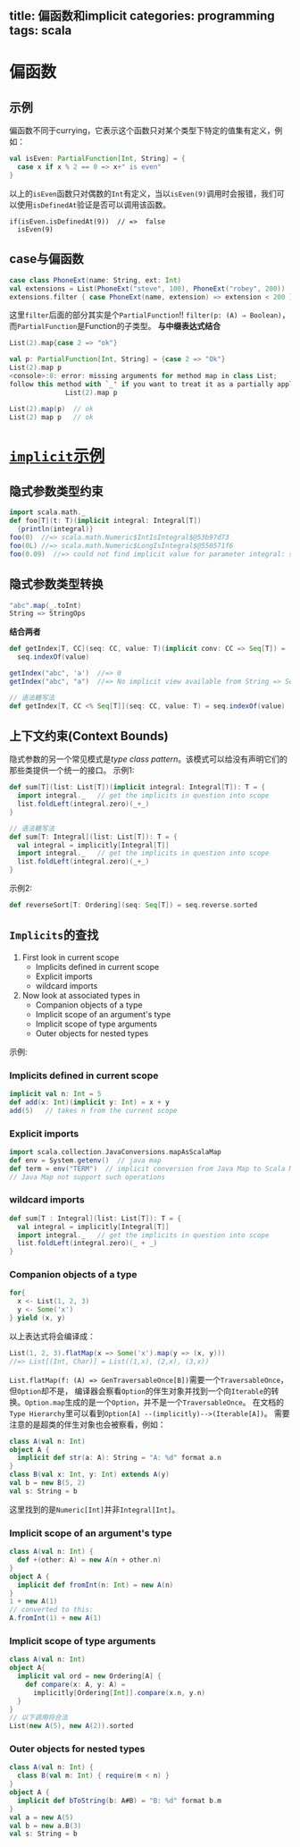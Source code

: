 title: 偏函数和implicit
categories: programming
tags: scala
---
# 偏函数
## 示例
偏函数不同于currying，它表示这个函数只对某个类型下特定的值集有定义，例如：
~~~scala
val isEven: PartialFunction[Int, String] = {
  case x if x % 2 == 0 => x+" is even"
}
~~~
以上的`isEven`函数只对偶数的`Int`有定义，当以`isEven(9)`调用时会报错，我们可以使用`isDefinedAt`验证是否可以调用该函数。
~~~
if(isEven.isDefinedAt(9))  // =>  false
  isEven(9)
~~~
## case与偏函数
~~~scala
case class PhoneExt(name: String, ext: Int)
val extensions = List(PhoneExt("steve", 100), PhoneExt("robey", 200))
extensions.filter { case PhoneExt(name, extension) => extension < 200 }
~~~
这里`filter`后面的部分其实是个`PartialFunction`!!
`filter(p: (A) ⇒ Boolean)`，而`PartialFunction`是Function的子类型。
**与中缀表达式结合**
~~~scala
List(2).map{case 2 => "ok"}

val p: PartialFunction[Int, String] = {case 2 => "Ok"}
List(2).map p
<console>:8: error: missing arguments for method map in class List;
follow this method with `_' if you want to treat it as a partially applied function
              List(2).map p

List(2).map(p)  // ok
List(2) map p   // ok
~~~
# [`implicit`示例](http://docs.scala-lang.org/tutorials/FAQ/finding-implicits.html)
## 隐式参数类型约束
~~~scala
import scala.math._
def foo[T](t: T)(implicit integral: Integral[T])
  {println(integral)}
foo(0)  //=> scala.math.Numeric$IntIsIntegral$@53b97d73
foo(0L) //=> scala.math.Numeric$LongIsIntegral$@550571f6
foo(0.09)  //=> could not find implicit value for parameter integral: scala.math.Integral[Double]
~~~
## 隐式参数类型转换
~~~scala
"abc".map(_.toInt)
String => StringOps
~~~
**结合两者**   
~~~scala
def getIndex[T, CC](seq: CC, value: T)(implicit conv: CC => Seq[T]) = 
  seq.indexOf(value)

getIndex("abc", 'a')  //=> 0
getIndex("abc", "a")  //=> No implicit view available from String => Seq[String]

// 语法糖写法
def getIndex[T, CC <% Seq[T]](seq: CC, value: T) = seq.indexOf(value)
~~~
## 上下文约束(Context Bounds)
隐式参数的另一个常见模式是*type class pattern*。该模式可以给没有声明它们的那些类提供一个统一的接口。
示例1:
~~~scala
def sum[T](list: List[T])(implicit integral: Integral[T]): T = {
  import integral._   // get the implicits in question into scope
  list.foldLeft(integral.zero)(_+_)
}

// 语法糖写法
def sum[T: Integral](list: List[T]): T = {
  val integral = implicitly[Integral[T]]
  import integral._   // get the implicits in question into scope
  list.foldLeft(integral.zero)(_+_)
}
~~~
示例2:
~~~scala
def reverseSort[T: Ordering](seq: Seq[T]) = seq.reverse.sorted
~~~
## `Implicits`的查找
1. First look in current scope
   * Implicits defined in current scope
   * Explicit imports
   * wildcard imports
2. Now look at associated types in
   * Companion objects of a type
   * Implicit scope of an argument's type
   * Implicit scope of type arguments
   * Outer objects for nested types

示例:
### Implicits defined in current scope
~~~scala
implicit val n: Int = 5
def add(x: Int)(implicit y: Int) = x + y
add(5)   // takes n from the current scope
~~~
### Explicit imports
~~~scala
import scala.collection.JavaConversions.mapAsScalaMap
def env = System.getenv()  // java map
def term = env("TERM")  // implicit conversion from Java Map to Scala Map
// Java Map not support such operations
~~~
### wildcard imports
~~~scala
def sum[T : Integral](list: List[T]): T = {
  val integral = implicitly[Integral[T]]
  import integral._   // get the implicits in question into scope
  list.foldLeft(integral.zero)(_ + _)
}
~~~
### Companion objects of a type
~~~scala
for{
  x <- List(1, 2, 3)
  y <- Some('x')
} yield (x, y)
~~~
以上表达式将会编译成：
~~~scala
List(1, 2, 3).flatMap(x => Some('x').map(y => (x, y)))
//=> List[(Int, Char)] = List((1,x), (2,x), (3,x))
~~~
`List.flatMap(f: (A) => GenTraversableOnce[B])`需要一个`TraversableOnce`，但`Option`却不是，
编译器会察看`Option`的伴生对象并找到一个向`Iterable`的转换。`Option.map`生成的是一个`Option`，并不是一个`TraversableOnce`。
在文档的`Type Hierarchy`里可以看到`Option[A] --(implicitly)-->(Iterable[A])`。
需要注意的是超类的伴生对象也会被察看，例如：
~~~scala
class A(val n: Int)
object A {
  implicit def str(a: A): String = "A: %d" format a.n
}
class B(val x: Int, y: Int) extends A(y)
val b = new B(5, 2)
val s: String = b
~~~
这里找到的是`Numeric[Int]`并非`Integral[Int]`。
### Implicit scope of an argument's type
~~~scala
class A(val n: Int) {
  def +(other: A) = new A(n + other.n)
}
object A {
  implicit def fromInt(n: Int) = new A(n)
}
1 + new A(1)
// converted to this:
A.fromInt(1) + new A(1)
~~~
### Implicit scope of type arguments
~~~scala
class A(val n: Int)
object A{
  implicit val ord = new Ordering[A] {
    def compare(x: A, y: A) =
      implicitly[Ordering[Int]].compare(x.n, y.n)
  } 
}
// 以下调用将合法
List(new A(5), new A(2)).sorted
~~~

### Outer objects for nested types
~~~scala
class A(val n: Int) {
  class B(val m: Int) { require(m < n) }
}
object A {
  implicit def bToString(b: A#B) = "B: %d" format b.m
}
val a = new A(5)
val b = new a.B(3)
val s: String = b
~~~


